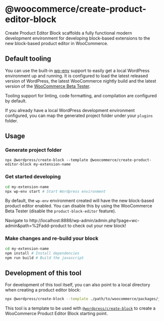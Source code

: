 # @woocommerce/create-product-editor-block

Create Product Editor Block scaffolds a fully functional modern development environment for developing block-based extensions to the new block-based product editor in WooCommerce.

## Default tooling

You can use the built-in [wp-env](https://github.com/WordPress/gutenberg/tree/trunk/packages/env) support to easily get a local WordPress environment up and running. It is configured to load the latest released version of WordPress, the latest WooCommerce nightly build and the latest version of the [WooCommerce Beta Tester](https://github.com/woocommerce/woocommerce/tree/trunk/plugins/woocommerce-beta-tester).

Tooling support for linting, code formatting, and compilation are configured by default.

If you already have a local WordPress development environment configured, you can map the generated project folder under your `plugins` folder.

## Usage

### Generate project folder

```
npx @wordpress/create-block --template @woocommerce/create-product-editor-block my-extension-name
```

### Get started developing


```bash
cd my-extension-name
npx wp-env start # Start Wordpress environment
```

By default, the `wp-env` environment created will have the new block-based product editor enabled. You can disable this by using the WooCommerce Beta Tester (disable the `product-block-editor` feature).

Navigate to http://localhost:8888/wp-admin/admin.php?page=wc-admin&path=%2Fadd-product to check out your new block!

### Make changes and re-build your block

```bash
cd my-extension-name
npm install # Install dependencies
npm run build # Build the javascript
```

## Development of this tool

For development of this tool itself, you can also point to a local directory when creating a product editor block:

```bash
npx @wordpress/create-block --template ./path/to/woocommerce/packages/js/create-product-editor-block my-extension-name
```

This tool is a template to be used with [`@wordpress/create-block`](https://github.com/WordPress/gutenberg/tree/trunk/packages/create-block) to create a WooCommerce Product Editor Block starting point.
